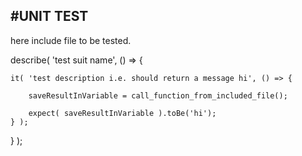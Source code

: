 #UNIT TEST
----------

here include file to be tested.

describe( 'test suit name', () => {


    it( 'test description i.e. should return a message hi', () => {

        saveResultInVariable = call_function_from_included_file();

        expect( saveResultInVariable ).toBe('hi');
    } );
} );
